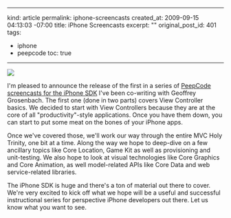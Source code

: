 ----- 
kind: article
permalink: iphone-screencasts
created_at: 2009-09-15 04:13:03 -07:00
title: iPhone Screencasts
excerpt: ""
original_post_id: 401
tags: 
- iphone
- peepcode
toc: true
-----
<a href="https://peepcode.com/products/iphone-view-controllers-part-i" target="_new"><img src="http://peepcode.com/system/uploads/2009/iphone-cover.png">
</a>

I'm pleased to announce the release of the first in a series of [PeepCode screencasts for the iPhone SDK](http://peepcode.com) I've been co-writing with Geoffrey Grosenbach. The first one (done in two parts) covers View Controller basics. We decided to start with View Controllers because they are at the core of all "productivity"-style applications. Once you have them down, you can start to put some meat on the bones of your iPhone apps.

Once we've covered those, we'll work our way through the entire MVC Holy Trinity, one bit at a time. Along the way we hope to deep-dive on a few ancillary topics like Core Location, Game Kit as well as provisioning and unit-testing. We also hope to look at visual technologies like Core Graphics and Core Animation, as well model-related APIs like Core Data and web service-related libraries.

The iPhone SDK is huge and there's a ton of material out there to cover. We're very excited to kick off what we hope will be a useful and successful instructional series for perspective iPhone developers out there. Let us know what you want to see.
